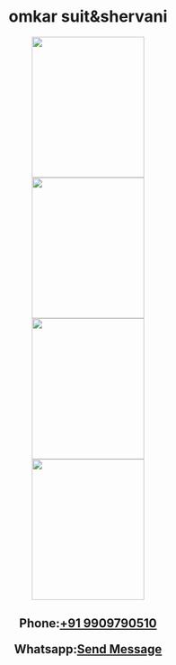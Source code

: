 
<!DOCTYPE html>
<html lang="en">
<head>
    <meta charset="UTF-8">
    <meta name="viewport" content="width=device-width, initial-scale=1.0">
    <title>omkar</title>
</head>
<body>
    <center>
        <h1>omkar suit&shervani</h1>
        <img src="C:\Users\pilu-pc\Pictures\shervani.jpg" width="200" height="250">
        <br>
        <img src="C:\Users\pilu-pc\Pictures\indowestern.jfif" width="200" height="250">
        <br>
        <img src="C:\Users\pilu-pc\Pictures\kotikurta.jfif" width="200" height="250">
        <br>
        <img src="C:\Users\pilu-pc\Pictures\kurta.jfif" width="200" height="250"> 
        <br>
        <h2>
        <p>Phone:<a href="tel:+919909790510">+91 9909790510</a></p>  
        <p>Whatsapp:<a href="http://api.Whatsapp.com/send?phone=9909790510">Send Message</a></p> 
        </h2>      
    </center>
</body>
</html>
